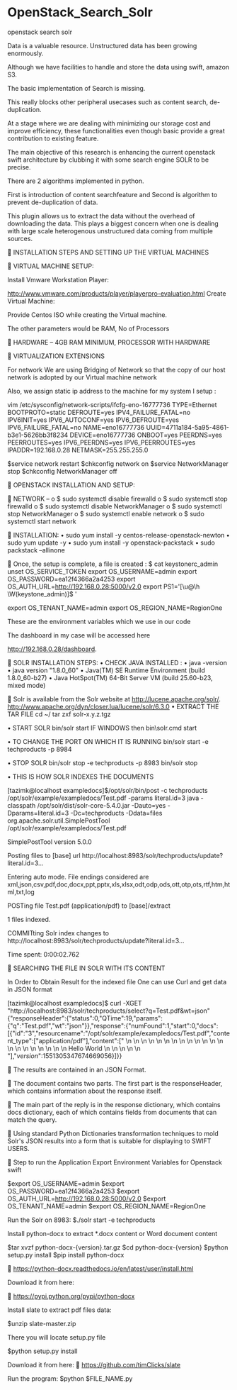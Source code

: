 # OpenStack_Search_Solr
openstack search solr
                                                                                            
Data is a valuable resource. Unstructured data has been growing
enormously.

Although we have facilities to handle and store the 
data using swift, amazon S3.

The basic implementation of Search
is missing. 

This really blocks other peripheral usecases such as
content search, de-duplication. 

At a stage where we are dealing with minimizing our storage cost and improve efficiency, these
functionalities even though basic provide a great contribution to existing feature.

The main objective of this research is enhancing the current openstack swift architecture by clubbing it with 
some search engine SOLR to be precise. 

There are 2 algorithms implemented in python. 

First is introduction of content searchfeature and Second is algorithm to prevent de-duplication of 
data. 

This plugin allows us to extract the data without the overhead of downloading the data. This plays a biggest concern when one is dealing with large scale heterogenous unstructured data coming from multiple sources.


	INSTALLATION STEPS AND SETTING UP THE VIRTUAL MACHINES

	VIRTUAL MACHINE SETUP:

Install Vmware Workstation Player:

http://www.vmware.com/products/player/playerpro-evaluation.html
Create Virtual Machine:

Provide Centos ISO while creating the Virtual machine.

The other parameters would be RAM, No of Processors

	HARDWARE – 4GB RAM MINIMUM, PROCESSOR WITH HARDWARE

	VIRTUALIZATION EXTENSIONS

For network We are using Bridging of Network so that the copy of our host network
is adopted by our Virtual machine network

Also, we assign static ip address to the machine
for my system I setup :

vim /etc/sysconfig/network-scripts/ifcfg-eno-16777736
TYPE=Ethernet
BOOTPROTO=static
DEFROUTE=yes
IPV4_FAILURE_FATAL=no
IPV6INIT=yes
IPV6_AUTOCONF=yes
IPV6_DEFROUTE=yes
IPV6_FAILURE_FATAL=no
NAME=eno16777736
UUID=4711a184-5a95-4861-b3e1-5626bb3f8234
DEVICE=eno16777736
ONBOOT=yes
PEERDNS=yes
PEERROUTES=yes
IPV6_PEERDNS=yes
IPV6_PEERROUTES=yes
IPADDR=192.168.0.28
NETMASK=255.255.255.0

$service network restart
$chkconfig network on
$service NetworkManager stop
$chkconfig NetworkManager off

	OPENSTACK INSTALLATION AND SETUP:

	NETWORK –
o	$ sudo systemctl disable firewalld
o	$ sudo systemctl stop firewalld
o	$ sudo systemctl disable NetworkManager
o	$ sudo systemctl stop NetworkManager
o	$ sudo systemctl enable network
o	$ sudo systemctl start network

	INSTALLATION:
•	sudo yum install -y centos-release-openstack-newton
•	sudo yum update -y
•	sudo yum install -y openstack-packstack
•	sudo packstack –allinone

	Once, the setup is complete, a file is created :
$ cat keystonerc_admin 
unset OS_SERVICE_TOKEN
    export OS_USERNAME=admin
    export OS_PASSWORD=ea12f4366a2a4253
    export OS_AUTH_URL=http://192.168.0.28:5000/v2.0
    export PS1='[\u@\h \W(keystone_admin)]\$ '
    
export OS_TENANT_NAME=admin
export OS_REGION_NAME=RegionOne

These are the environment variables which we use in our code

The dashboard in my case will be accessed here 

http://192.168.0.28/dashboard.

	SOLR INSTALLATION STEPS:
•	CHECK JAVA INSTALLED :
•	java -version
•	java version "1.8.0_60"
•	Java(TM) SE Runtime Environment (build 1.8.0_60-b27)
•	Java HotSpot(TM) 64-Bit Server VM (build 25.60-b23, mixed mode)


	Solr is available from the Solr website at http://lucene.apache.org/solr/.
http://www.apache.org/dyn/closer.lua/lucene/solr/6.3.0
•	EXTRACT THE TAR FILE
cd ~/
tar zxf solr-x.y.z.tgz

•	START SOLR
bin/solr start
IF WINDOWS then
bin\solr.cmd start

•	TO CHANGE THE PORT ON WHICH IT IS RUNNING
bin/solr start -e techproducts -p 8984

•	STOP SOLR
bin/solr stop -e techproducts -p 8983
bin/solr stop 

•	THIS IS HOW SOLR INDEXES THE DOCUMENTS

[tazimk@localhost exampledocs]$/opt/solr/bin/post -c techproducts   /opt/solr/example/exampledocs/Test.pdf -params literal.id=3
java -classpath /opt/solr/dist/solr-core-5.4.0.jar -Dauto=yes -Dparams=literal.id=3 -Dc=techproducts -Ddata=files org.apache.solr.util.SimplePostTool /opt/solr/example/exampledocs/Test.pdf

SimplePostTool version 5.0.0

Posting files to [base] url http://localhost:8983/solr/techproducts/update?literal.id=3...

Entering auto mode. File endings considered are xml,json,csv,pdf,doc,docx,ppt,pptx,xls,xlsx,odt,odp,ods,ott,otp,ots,rtf,htm,html,txt,log

POSTing file Test.pdf (application/pdf) to [base]/extract

1 files indexed.

COMMITting Solr index changes to http://localhost:8983/solr/techproducts/update?literal.id=3...

Time spent: 0:00:02.762

	SEARCHING THE FILE IN SOLR WITH ITS CONTENT

In Order to Obtain Result for the indexed file One can use Curl and get data in JSON format

[tazimk@localhost exampledocs]$ curl -XGET "http://localhost:8983/solr/techproducts/select?q=Test.pdf&wt=json"
{"responseHeader":{"status":0,"QTime":19,"params":{"q":"Test.pdf","wt":"json"}},"response":{"numFound":1,"start":0,"docs":[{"id":"3","resourcename":"/opt/solr/example/exampledocs/Test.pdf","content_type":["application/pdf"],"content":[" \n \n  \n  \n  \n  \n  \n  \n  \n  \n  \n  \n  \n  \n  \n  \n  \n  \n  \n \n    \n Hello World \n \n   \n  \n \n  "],"_version_":1551305347674669056}]}}


        
	The results are contained in an JSON Format.

	The document contains two parts. The first part is the responseHeader, which contains information about the response itself. 

	The main part of the reply is in the response dictionary, which contains docs dictionary, each of which contains fields from documents that can match the query. 

	Using standard Python Dictionaries transformation techniques to mold Solr's JSON results into a form that is suitable for displaying to SWIFT USERS.


	Step to run the Application
Export Environment Variables for Openstack swift   

$export OS_USERNAME=admin
$export OS_PASSWORD=ea12f4366a2a4253
 $export OS_AUTH_URL=http://192.168.0.28:5000/v2.0
 $export OS_TENANT_NAME=admin
 $export OS_REGION_NAME=RegionOne

Run the Solr on 8983:
$./solr start -e techproducts

Install python-docx to extract *.docx content or Word document content

$tar xvzf python-docx-{version}.tar.gz
$cd python-docx-{version}
$python setup.py install
$pip install python-docx

	https://python-docx.readthedocs.io/en/latest/user/install.html

Download it from here:

	https://pypi.python.org/pypi/python-docx

Install slate to extract pdf files data:

$unzip slate-master.zip

There you will locate setup.py file

$python setup.py install

Download it from here:
	https://github.com/timClicks/slate

Run the program:
$python $FILE_NAME.py



